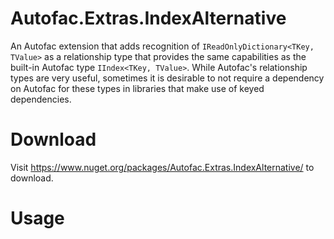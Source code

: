 Autofac.Extras.IndexAlternative
=======================
An Autofac extension that adds recognition of `IReadOnlyDictionary<TKey, TValue>` as a relationship type that provides the same
capabilities as the built-in Autofac type `IIndex<TKey, TValue>`. While Autofac's relationship types are very useful, sometimes 
it is desirable to not require a dependency on Autofac for these types in libraries that make use of keyed dependencies.

Download
========
Visit https://www.nuget.org/packages/Autofac.Extras.IndexAlternative/ to download.

Usage
=====
